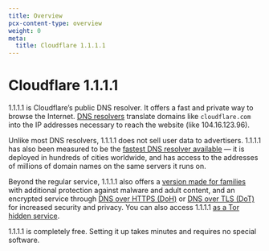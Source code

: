```yaml
---
title: Overview
pcx-content-type: overview
weight: 0
meta:
  title: Cloudflare 1.1.1.1
---
```


# Cloudflare 1.1.1.1

1.1.1.1 is Cloudflare’s public DNS resolver. It offers a fast and private way to browse the Internet. [DNS resolvers](https://www.cloudflare.com/learning/dns/what-is-dns/) translate domains like `cloudflare.com` into the IP addresses necessary to reach the website (like 104.16.123.96).

Unlike most DNS resolvers, 1.1.1.1 does not sell user data to advertisers. 1.1.1.1 has also been measured to be the [fastest DNS resolver available](https://www.dnsperf.com/#!dns-resolvers) — it is deployed in hundreds of cities worldwide, and has access to the addresses of millions of domain names on the same servers it runs on.

Beyond the regular service, 1.1.1.1 also offers a [version made for families](/1.1.1.1/1.1.1.1-for-families) with additional protection against malware and adult content, and an encrypted service through [DNS over HTTPS (DoH)](/1.1.1.1/encrypted-dns/dns-over-https) or [DNS over TLS (DoT)](/1.1.1.1/encrypted-dns/dns-over-tls) for increased security and privacy. You can also access 1.1.1.1 [as a Tor hidden service](/1.1.1.1/other-ways-to-use-1.1.1.1/dns-over-tor).

1.1.1.1 is completely free. Setting it up takes minutes and requires no special software.
